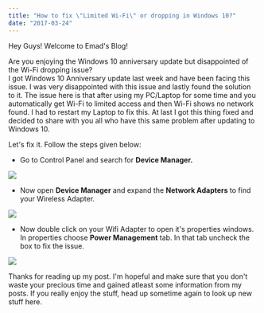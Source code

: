 ```yaml
---
title: "How to fix \"Limited Wi-Fi\" or dropping in Windows 10?"
date: "2017-03-24"
---
```


Hey Guys! Welcome to Emad's Blog!  
  
Are you enjoying the Windows 10 anniversary update but disappointed of the Wi-Fi dropping issue?  
I got Windows 10 Anniversary update last week and have been facing this issue. I was very disappointed with this issue and lastly found the solution to it. The issue here is that after using my PC/Laptop for some time and you automatically get Wi-Fi to limited access and then Wi-Fi shows no network found. I had to restart my Laptop to fix this. At last I got this thing fixed and decided to share with you all who have this same problem after updating to Windows 10. 
  
Let's fix it. Follow the steps given below:  
  

- Go to Control Panel and search for **Device Manager.**

[![](/l2017/03/images/1.png)](https://3.bp.blogspot.com/-svis0HcN0Lk/WNUB_m_MTsI/AAAAAAAAE84/uEIfNWVNFEU5oTODDmIQyy-5veVaaaXHACLcB/s1600/1.png)

- Now open **Device Manager** and expand the **Network Adapters** to find your Wireless Adapter.

[![](posts/2017/03/images/2.png)](https://3.bp.blogspot.com/-QMiqy4PO640/WNUCldhq8sI/AAAAAAAAE9A/H05d8vjvZ1kiT1ZYLft59NhS3juh6uUSwCLcB/s1600/2.png)

  

- Now double click on your Wifi Adapter to open it's properties windows. In properties choose **Power Management** tab. In that tab uncheck the box to fix the issue.

  

[![](posts/2017/03/images/3.png)](https://1.bp.blogspot.com/-drBSetfjQoM/WNUDT_84LHI/AAAAAAAAE9I/IXqBMkuEleoXl-2uX58illROiC9DWR09gCLcB/s1600/3.png)

  

  

Thanks for reading up my post. I'm hopeful and make sure that you don't waste your precious time and gained atleast some information from my posts. If you really enjoy the stuff, head up sometime again to look up new stuff here.

